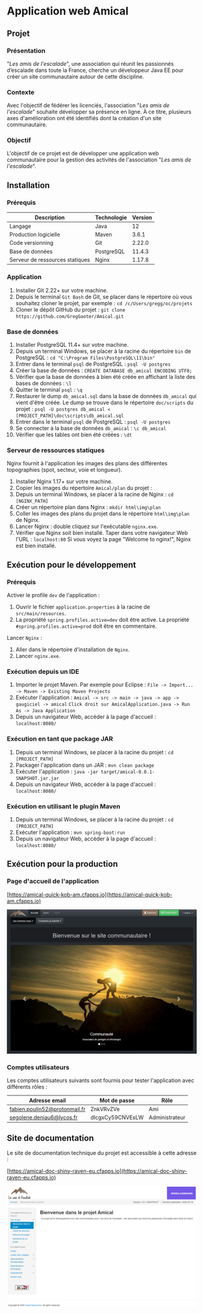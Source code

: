 # Application web Amical

## Projet

### Présentation

"*Les amis de l'escalade*", une association qui réunit les passionnés d’escalade dans toute la France, cherche un développeur Java EE pour créer un site communautaire autour de cette discipline.

### Contexte

Avec l'objectif de fédérer les licenciés, l'association "*Les amis de l'escalade*" souhaite développer sa présence en ligne. À ce titre, plusieurs axes d'amélioration ont été identifiés dont la création d'un site communautaire.

### Objectif

L'objectif de ce projet est de développer une application web communautaire pour la gestion des activités de l'association "*Les amis de l'escalade*".

## Installation

### Prérequis

| Description | Technologie | Version |
| --- | --- | --- |
| Langage | Java | 12 |
| Production logicielle | Maven | 3.6.1 |
| Code versionning | Git | 2.22.0 |
| Base de données | PostgreSQL | 11.4.3 |
| Serveur de ressources statiques | Nginx | 1.17.8 |

### Application

1.	Installer Git 2.22+ sur votre machine.
1.  Depuis le terminal `Git Bash` de Git, se placer dans le répertoire où vous souhaitez cloner le projet, par exemple :
    `cd /c/Users/gregg/oc/projets`
1.  Cloner le dépôt GitHub du projet :
    `git clone https://github.com/GregGaoter/Amical.git`

### Base de données

1.	Installer PostgreSQL 11.4+ sur votre machine.
1.  Depuis un terminal Windows, se placer à la racine du répertoire `bin` de PostgreSQL :
    `cd "C:\Program Files\PostgreSQL\11\bin"`
1.  Entrer dans le terminal `psql` de PostgreSQL :
    `psql -U postgres`
1.  Créer la base de données :
    `CREATE DATABASE db_amical ENCODING UTF8;`
1.  Vérifier que la base de données à bien été créée en affichant la liste des bases de données :
    `\l`
1.  Quitter le terminal `psql` :
    `\q`
1.  Restaurer le dump `db_amical.sql` dans la base de données `db_amical` qui vient d'être créée. Le dump se trouve dans le répertoire `doc/scripts` du projet :
    `psql -U postgres db_amical < [PROJECT_PATH]\doc\scripts\db_amical.sql`
1.  Entrer dans le terminal `psql` de PostgreSQL :
    `psql -U postgres`
1.  Se connecter à la base de données `db_amical` :
    `\c db_amical`
1.  Vérifier que les tables ont bien été créées :
    `\dt`

### Serveur de ressources statiques

Nginx fournit à l'application les images des plans des différentes topographies (spot, secteur, voie et longueur).

1.	Installer Nginx 1.17+ sur votre machine.
1.  Copier les images du répertoire `Amical/plan` du projet :
1.  Depuis un terminal Windows, se placer à la racine de Nginx :
    `cd [NGINX_PATH]`
1.  Créer un répertoire plan dans Nginx :
    `mkdir html\img\plan`
1.  Coller les images des plans du projet dans le répertoire `html\img\plan` de Nginx.
1.  Lancer Nginx : double cliquez sur l'exécutable `nginx.exe`.
1.  Vérifier que Nginx soit bien installé. Taper dans votre navigateur Web l'URL :
    `localhost:80`
    Si vous voyez la page "Welcome to nginx!", Nginx est bien installé.

## Exécution pour le développement

### Prérequis

Activer le profile `dev` de l'application :
1.  Ouvrir le fichier `application.properties` à la racine de `src/main/resources`.
2.  La propriété `spring.profiles.active=dev` doit être active.
    La propriété `#spring.profiles.active=prod` doit être en commentaire.

Lancer `Nginx` :
1.  Aller dans le répertoire d'installation de `Nginx`.
2.  Lancer `nginx.exe`.

### Exécution depuis un IDE

1.  Importer le projet Maven. Par exemple pour Eclipse :
    `File -> Import... -> Maven -> Existing Maven Projects`
2.  Exécuter l'application :
    `Amical -> src -> main -> java -> app -> gaugiciel -> amical`
    `Click droit sur AmicalApplication.java -> Run As -> Java Application`
3.  Depuis un navigateur Web, accéder à la page d'accueil :
    `localhost:8080/`

### Exécution en tant que package JAR

1.  Depuis un terminal Windows, se placer à la racine du projet :
    `cd [PROJECT_PATH]`
1.  Packager l'application dans un JAR :
    `mvn clean package`
1.  Exécuter l'application :
    `java -jar target/amical-0.0.1-SNAPSHOT.jar.jar`
1.  Depuis un navigateur Web, accéder à la page d'accueil :
    `localhost:8080/`

### Exécution en utilisant le plugin Maven

1.  Depuis un terminal Windows, se placer à la racine du projet :
    `cd [PROJECT_PATH]`
1.  Exécuter l'application :
    `mvn spring-boot:run`
1.  Depuis un navigateur Web, accéder à la page d'accueil :
    `localhost:8080/`

## Exécution pour la production

### Page d'accueil de l'application

[https://amical-quick-kob-am.cfapps.io](https://amical-quick-kob-am.cfapps.io)  

![Page accueil Amical](https://github.com/GregGaoter/Amical/blob/master/doc/capture_ecran/page_accueil.png)

### Comptes utilisateurs

Les comptes utilisateurs suivants sont fournis pour tester l'application avec différents rôles :

| Adresse email | Mot de passe | Rôle |
| --- | --- | --- |
| fabien.poulin52@protonmail.fr | ZnkVRvZVe | Ami |
| segolene.deniau6@lycos.fr | dIcgxCy59CNVEsLW | Administrateur |

## Site de documentation

Le site de documentation technique du projet est accessible à cette adresse :  

[https://amical-doc-shiny-raven-eu.cfapps.io](https://amical-doc-shiny-raven-eu.cfapps.io)  

![Page accueil site documentation](https://github.com/GregGaoter/Amical/blob/master/doc/capture_ecran/page_accueil_doc.png)